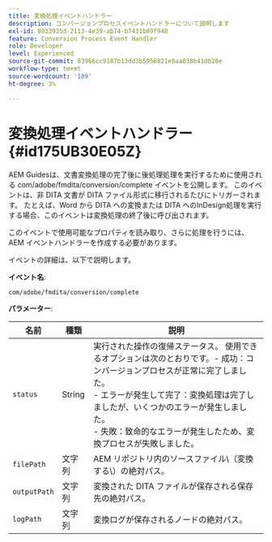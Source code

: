 ```yaml
---
title: 変換処理イベントハンドラー
description: コンバージョンプロセスイベントハンドラーについて説明します
exl-id: 8033935d-2113-4e39-ab74-b7431b89f948
feature: Conversion Process Event Handler
role: Developer
level: Experienced
source-git-commit: 83966cc9187b13dd3b5956821e0aa038b41db28e
workflow-type: tm+mt
source-wordcount: '189'
ht-degree: 3%

---
```


# 変換処理イベントハンドラー {#id175UB30E05Z}

AEM Guidesは、文書変換処理の完了後に後処理処理を実行するために使用される com/adobe/fmdita/conversion/complete イベントを公開します。 このイベントは、非 DITA 文書が DITA ファイル形式に移行されるたびにトリガーされます。 たとえば、Word から DITA への変換または DITA へのInDesign処理を実行する場合、このイベントは変換処理の終了後に呼び出されます。

このイベントで使用可能なプロパティを読み取り、さらに処理を行うには、AEM イベントハンドラーを作成する必要があります。

イベントの詳細は、以下で説明します。

**イベント名**:

```HTTP
com/adobe/fmdita/conversion/complete 
```

**パラメーター**:

| 名前 | 種類 | 説明 |
|----|----|-----------|
| `status` | String | 実行された操作の復帰ステータス。 使用できるオプションは次のとおりです。-   成功：コンバージョンプロセスが正常に完了しました。 <br> -   エラーが発生して完了：変換処理は完了しましたが、いくつかのエラーが発生しました。 <br>-   失敗：致命的なエラーが発生したため、変換プロセスが失敗しました。 |
| `filePath` | 文字列 | AEM リポジトリ内のソースファイル\（変換する\）の絶対パス。 |
| `outputPath` | 文字列 | 変換された DITA ファイルが保存される保存先の絶対パス。 |
| `logPath` | 文字列 | 変換ログが保存されるノードの絶対パス。 |
